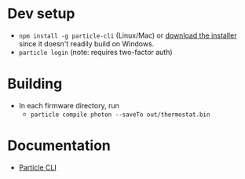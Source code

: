 # Dev setup
- `npm install -g particle-cli` (Linux/Mac) or [download the installer](https://binaries.particle.io/cli/installer/windows/ParticleCLISetup.exe) since it doesn't readily build on Windows.
- `particle login` (note: requires two-factor auth)

# Building
- In each firmware directory, run
    - `particle compile photon --saveTo out/thermostat.bin`

# Documentation
- [Particle CLI](https://docs.particle.io/tutorials/developer-tools/cli/)

